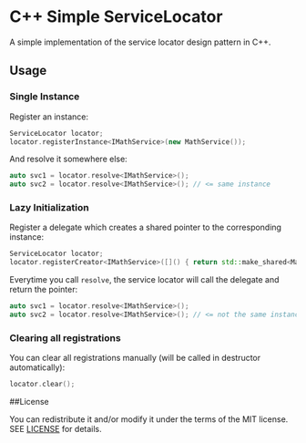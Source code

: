 # C++ Simple ServiceLocator #
A simple implementation of the service locator design pattern in C++.

## Usage ##

### Single Instance ###
Register an instance:
```cpp
ServiceLocator locator;
locator.registerInstance<IMathService>(new MathService());
```
And resolve it somewhere else:
```cpp
auto svc1 = locator.resolve<IMathService>();
auto svc2 = locator.resolve<IMathService>(); // <= same instance
```


### Lazy Initialization ###
Register a delegate which creates a shared pointer to the corresponding instance:
```cpp
ServiceLocator locator;
locator.registerCreator<IMathService>([]() { return std::make_shared<MathService>(); });
```
Everytime you call `resolve`, the service locator will call the delegate and return the pointer:
```cpp
auto svc1 = locator.resolve<IMathService>();
auto svc2 = locator.resolve<IMathService>(); // <= not the same instance
```

### Clearing all registrations

You can clear all registrations manually (will be called in destructor automatically):
```cpp
locator.clear();
```

##License

You can redistribute it and/or modify it under the terms of the MIT license. SEE [LICENSE][1] for details.

[1]:LICENSE